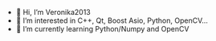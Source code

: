 - 👋 Hi, I’m Veronika2013
- 👀 I’m interested in C++, Qt, Boost Asio, Python, OpenCV...
- 🌱 I’m currently learning Python/Numpy and OpenCV
